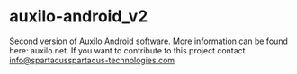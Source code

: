 auxilo-android_v2
=================

Second version of Auxilo Android software. More information can be found here: auxilo.net.
If you want to contribute to this project contact info@spartacusspartacus-technologies.com

